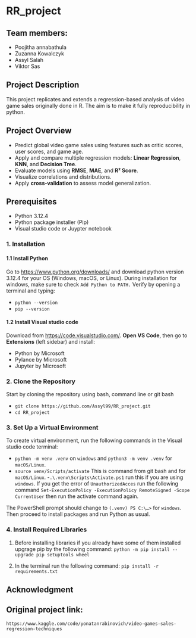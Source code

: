 # RR_project

## Team members:

- Poojitha annabathula 
- Zuzanna Kowalczyk 
- Assyl Salah 
- Viktor Sas 

## Project Description
This project replicates and extends a regression-based analysis of video game sales originally done in R. The aim is to make it fully reproducibility in python. 

## Project Overview
- Predict global video game sales using features such as critic scores, user scores, and game age.
- Apply and compare multiple regression models: **Linear Regression**, **KNN**, and **Decision Tree**.
- Evaluate models using **RMSE**, **MAE**, and **R² Score**.
- Visualize correlations and distributions.
- Apply **cross-validation** to assess model generalization.

## Prerequisites

- Python 3.12.4
- Python package installer (Pip)
- Visual studio code or Juypter notebook

### 1. Installation

#### 1.1  Install Python

Go to https://www.python.org/downloads/ and download python version 3.12.4 for your OS (Windows, macOS, or Linux). During installation for windows, make sure to check `Add Python to PATH.` Verify by opening a terminal and typing:

- ```python --version```
- ```pip --version```


#### 1.2 Install Visual studio code
Download from https://code.visualstudio.com/. **Open VS Code**, then go to **Extensions** (left sidebar) and install:

- Python by Microsoft 
- Pylance by Microsoft 
- Jupyter by Microsoft 



### 2. Clone the Repository

Start by cloning the repository using bash, command line or git bash


- ```git clone https://github.com/Assyl99/RR_project.git```
- ```cd RR_project``` 

### 3. Set Up a Virtual Environment 
To create virtual environment, run the following commands in the Visual studio code terminal: 

- ```python -m venv .venv``` on `windows` and ```python3 -m venv .venv``` for `macOS/Linux`.
- ```source venv/Scripts/activate``` This is command from git bash and for `macOS/Linux`.
-```.\.venv\Scripts\Activate.ps1``` run this if you are using `windows`. If you get the error of `UnauthorizedAcces` run the following command ```Set-ExecutionPolicy -ExecutionPolicy RemoteSigned -Scope CurrentUser``` then run the activate command again. 

The PowerShell prompt should change to ```(.venv) PS C:\…>``` for `windows`. Then proceed to install packages and run Python as usual.

### 4. Install Required Libraries
1. Before installing libraries if you already have some of them installed upgrage pip by the following command:
```python -m pip install --upgrade pip setuptools wheel```

2. In the terminal run the following command: 
```pip install -r requirements.txt ```


## Acknowledgment


## Original project link: 
```https://www.kaggle.com/code/yonatanrabinovich/video-games-sales-regression-techniques```
